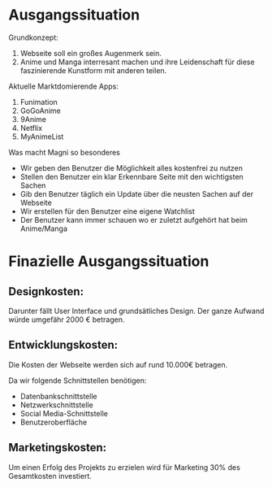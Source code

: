 # Ausgangssituation

Grundkonzept: 

1. Webseite soll ein großes Augenmerk sein.
2. Anime und Manga interresant machen und ihre Leidenschaft für diese faszinierende Kunstform mit anderen teilen.

Aktuelle Marktdomierende Apps:

1. Funimation
2. GoGoAnime
3. 9Anime
4. Netflix
5. MyAnimeList

Was macht Magni so besonderes

* Wir geben den Benutzer die Möglichkeit alles kostenfrei zu nutzen
* Stellen den Benutzer ein klar Erkennbare Seite mit den wichtigsten Sachen
* Gib den Benutzer täglich ein Update über die neusten Sachen auf der Webseite
* Wir erstellen für den Benutzer eine eigene Watchlist
* Der Benutzer kann immer schauen wo er zuletzt aufgehört hat beim Anime/Manga

# Finazielle Ausgangssituation

## Designkosten:

Darunter fällt User Interface und grundsätliches Design. 
Der ganze Aufwand würde umgefähr 2000 € betragen.

## Entwicklungskosten:

Die Kosten der Webseite werden sich auf rund 10.000€ betragen.

Da wir folgende Schnittstellen benötigen: 

+ Datenbankschnittstelle
+ Netzwerkschnittstelle
+ Social Media-Schnittstelle
+ Benutzeroberfläche

## 

## Marketingskosten: 

Um einen Erfolg des Projekts zu erzielen wird für Marketing 30% des Gesamtkosten investiert.